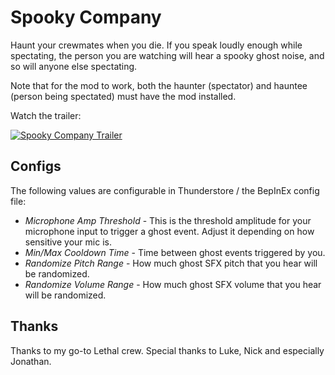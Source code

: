 # Spooky Company
Haunt your crewmates when you die. If you speak loudly enough while spectating, the person you are watching will hear a spooky ghost noise, and so will anyone else spectating.

Note that for the mod to work, both the haunter (spectator) and hauntee (person being spectated) must have the mod installed.

Watch the trailer:

[![Spooky Company Trailer](https://img.youtube.com/vi/uPybPltOjYM/0.jpg)](https://www.youtube.com/watch?v=uPybPltOjYM)

## Configs

The following values are configurable in Thunderstore / the BepInEx config file:
- *Microphone Amp Threshold* - This is the threshold amplitude for your microphone input to trigger a ghost event. Adjust it depending on how sensitive your mic is.
- *Min/Max Cooldown Time* - Time between ghost events triggered by you.
- *Randomize Pitch Range* - How much ghost SFX pitch that you hear will be randomized.
- *Randomize Volume Range* - How much ghost SFX volume that you hear will be randomized.

## Thanks

Thanks to my go-to Lethal crew. Special thanks to Luke, Nick and especially Jonathan.